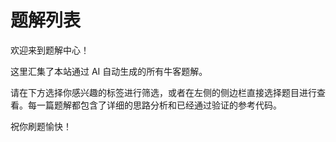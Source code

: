 # 题解列表

欢迎来到题解中心！

这里汇集了本站通过 AI 自动生成的所有牛客题解。

请在下方选择你感兴趣的标签进行筛选，或者在左侧的侧边栏直接选择题目进行查看。每一篇题解都包含了详细的思路分析和已经通过验证的参考代码。

祝你刷题愉快！

<ProblemFilter />